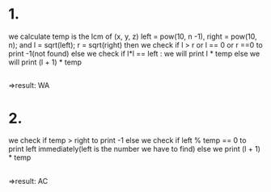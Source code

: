 # 1.
we calculate temp is the lcm of (x, y, z)
left = pow(10, n -1), right = pow(10, n);
and l = sqrt(left); r = sqrt(right)
then we check if l > r or l == 0 or r ==0 to print -1(not found)
else we check if l*l == left : we will print l * temp
else we will print (l + 1) * temp
##
=>result: WA
# 2.
we check if temp > right to print -1
else we check if left % temp == 0 to print left immediately(left is the number we have to find)
else we print (l + 1) * temp
##
=>result: AC